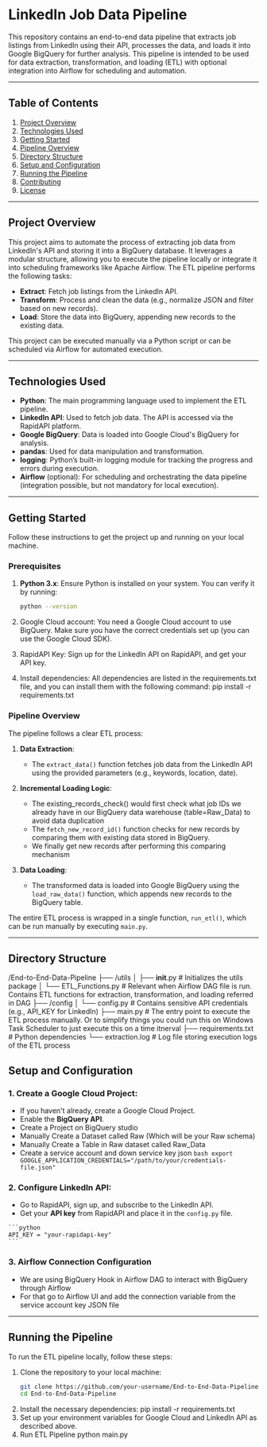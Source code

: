 # LinkedIn Job Data Pipeline

This repository contains an end-to-end data pipeline that extracts job listings from LinkedIn using their API, processes the data, and loads it into Google BigQuery for further analysis. This pipeline is intended to be used for data extraction, transformation, and loading (ETL) with optional integration into Airflow for scheduling and automation.

---

## Table of Contents

1. [Project Overview](#project-overview)
2. [Technologies Used](#technologies-used)
3. [Getting Started](#getting-started)
4. [Pipeline Overview](#pipeline-overview)
5. [Directory Structure](#directory-structure)
6. [Setup and Configuration](#setup-and-configuration)
7. [Running the Pipeline](#running-the-pipeline)
8. [Contributing](#contributing)
9. [License](#license)

---

## Project Overview

This project aims to automate the process of extracting job data from LinkedIn's API and storing it into a BigQuery database. It leverages a modular structure, allowing you to execute the pipeline locally or integrate it into scheduling frameworks like Apache Airflow. The ETL pipeline performs the following tasks:

- **Extract**: Fetch job listings from the LinkedIn API.
- **Transform**: Process and clean the data (e.g., normalize JSON and filter based on new records).
- **Load**: Store the data into BigQuery, appending new records to the existing data.

This project can be executed manually via a Python script or can be scheduled via Airflow for automated execution.

---

## Technologies Used

- **Python**: The main programming language used to implement the ETL pipeline.
- **LinkedIn API**: Used to fetch job data. The API is accessed via the RapidAPI platform.
- **Google BigQuery**: Data is loaded into Google Cloud's BigQuery for analysis.
- **pandas**: Used for data manipulation and transformation.
- **logging**: Python’s built-in logging module for tracking the progress and errors during execution.
- **Airflow** (optional): For scheduling and orchestrating the data pipeline (integration possible, but not mandatory for local execution).

---

## Getting Started

Follow these instructions to get the project up and running on your local machine.

### Prerequisites

1. **Python 3.x**: Ensure Python is installed on your system. You can verify it by running:
   ```bash
   python --version

2. Google Cloud account: You need a Google Cloud account to use BigQuery. Make sure you have the correct credentials set up (you can use the Google Cloud SDK).

3. RapidAPI Key: Sign up for the LinkedIn API on RapidAPI, and get your API key.

4. Install dependencies: All dependencies are listed in the requirements.txt file, and you can install them with the following command:
   pip install -r requirements.txt

### Pipeline Overview

The pipeline follows a clear ETL process:

1. **Data Extraction**:
    - The `extract_data()` function fetches job data from the LinkedIn API using the provided parameters (e.g., keywords, location, date).
    
2. **Incremental Loading Logic**:
    - The existing_records_check() would first check what job IDs we already have in our BigQuery data warehouse (table=Raw_Data) to avoid data duplication
    - The `fetch_new_record_id()` function checks for new records by comparing them with existing data stored in BigQuery.
    - We finally get new records after performing this comparing mechanism
    
3. **Data Loading**:
    - The transformed data is loaded into Google BigQuery using the `load_raw_data()` function, which appends new records to the BigQuery table.

The entire ETL process is wrapped in a single function, `run_etl()`, which can be run manually by executing `main.py`.

---

## Directory Structure
/End-to-End-Data-Pipeline
    ├── /utils
    │    ├── __init__.py         # Initializes the utils package
    │    └── ETL_Functions.py    # Relevant when Airflow DAG file is run. Contains ETL functions for extraction, transformation, and loading referred in DAG 
    ├── /config
    │    └── config.py           # Contains sensitive API credentials (e.g., API_KEY for LinkedIn)
    ├── main.py                  # The entry point to execute the ETL process manually. Or to simplify things you could run this on Windows Task Scheduler to just execute this on a time itnerval
    ├── requirements.txt         # Python dependencies
    └── extraction.log           # Log file storing execution logs of the ETL process



## Setup and Configuration

### 1. **Create a Google Cloud Project**:
   - If you haven't already, create a Google Cloud Project.
   - Enable the **BigQuery API**.
   - Create a Project on BigQuery studio
   - Manually Create a Dataset called Raw (Which will be your Raw schema)
   - Manually Create a Table in Raw dataset called Raw_Data 
   - Create a service account and down service key json
    ```bash
    export GOOGLE_APPLICATION_CREDENTIALS="/path/to/your/credentials-file.json"
    ```

### 2. **Configure LinkedIn API**:
   - Go to RapidAPI, sign up, and subscribe to the LinkedIn API.
   - Get your **API key** from RapidAPI and place it in the `config.py` file.

    ```python
    API_KEY = "your-rapidapi-key"
    ```
### 3. **Airflow Connection Configuration**
   - We are using BigQuery Hook in Airflow DAG to interact with BigQuery through Airflow
   - For that go to Airflow UI and add the connection variable from the service account key JSON file
---

## Running the Pipeline

To run the ETL pipeline locally, follow these steps:

1. Clone the repository to your local machine:
   ```bash
   git clone https://github.com/your-username/End-to-End-Data-Pipeline.git
   cd End-to-End-Data-Pipeline


2. Install the necessary dependencies:
   pip install -r requirements.txt
3. Set up your environment variables for Google Cloud and LinkedIn API as described above.
4. Run ETL Pipeline
   python main.py
